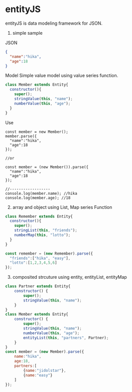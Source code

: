 # entityJS
entityJS is data modeling framework for JSON.

1. simple sample

JSON
```json
{
  "name":"hika",
  "age":18
}
```

Model
Simple value model using value series function.
```js
class Member extends Entity{
  constructor(){
    super();
    stringValue(this, "name");
    numberValue(this, "age");
  }
}
```

Use
```
const member = new Member();
member.parse({
  "name":"hika",
  "age":18
});

//or

const member = (new Member()).parse({
  "name":"hika",
  "age":18
});

//------------------
console.log(member.name); //hika
console.log(member.age); //18
```

2. array and object
using List, Map series Function
```js
class Remember extends Entity{
  constructor(){
    super();
    stringList(this, "friends");
    numberMap(this, "lotto");
  }
}

const remember = (new Remember).parse({
  "friends":["hika", "easy"],
  "lotto":[1,2,3,4,5,6]
});
```

3. composited strcuture
using entity, entityList, entityMap
```js
class Partner extends Entity{
    constructor() {
        super();
        stringValue(this, "name");
    }
}
class Member extends Entity{
    constructor() {
        super();
        stringValue(this, "name");
        numberValue(this, "age");
        entityList(this, "partners", Partner);
    }
}
const member = (new Member).parse({
    name:"hika",
    age:18,
    partners:[
        {name:"jidolstar"},
        {name:"easy"}
    ]
});
```
